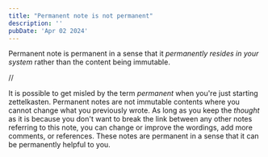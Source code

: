 ```yaml
---
title: "Permanent note is not permanent"
description: ''
pubDate: 'Apr 02 2024'
---
```


Permanent note is permanent in a sense that it _permanently resides in your system_ rather than the content being immutable.

//

It is possible to get misled by the term _permanent_ when you're just starting zettelkasten. Permanent notes are not immutable contents where you cannot change what you previously wrote. As long as you keep the _thought_ as it is because you don't want to break the link between any other notes referring to this note, you can change or improve the wordings, add more comments, or references. These notes are permanent in a sense that it can be permanently helpful to you.
